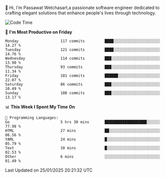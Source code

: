 
👋 Hi, I'm Passawat Wetchasart,a passionate software engineer dedicated to crafting elegant solutions that enhance people's lives through technology.


<!--START_SECTION:waka-->
![Code Time](http://img.shields.io/badge/Code%20Time-1%2C916%20hrs%2056%20mins-blue)

📅 **I'm Most Productive on Friday** 

```text
Monday                   117 commits         ████░░░░░░░░░░░░░░░░░░░░░   14.27 % 
Tuesday                  121 commits         ████░░░░░░░░░░░░░░░░░░░░░   14.76 % 
Wednesday                114 commits         ███░░░░░░░░░░░░░░░░░░░░░░   13.90 % 
Thursday                 93 commits          ███░░░░░░░░░░░░░░░░░░░░░░   11.34 % 
Friday                   181 commits         ██████░░░░░░░░░░░░░░░░░░░   22.07 % 
Saturday                 86 commits          ███░░░░░░░░░░░░░░░░░░░░░░   10.49 % 
Sunday                   108 commits         ███░░░░░░░░░░░░░░░░░░░░░░   13.17 % 
```


📊 **This Week I Spent My Time On** 

```text
💬 Programming Languages: 
Go                       5 hrs 30 mins       ███████████████████░░░░░░   77.98 % 
HTML                     27 mins             ██░░░░░░░░░░░░░░░░░░░░░░░   06.56 % 
YAML                     24 mins             █░░░░░░░░░░░░░░░░░░░░░░░░   05.79 % 
Text                     10 mins             █░░░░░░░░░░░░░░░░░░░░░░░░   02.53 % 
Other                    6 mins              ░░░░░░░░░░░░░░░░░░░░░░░░░   01.49 % 
```


 Last Updated on 25/01/2025 20:21:32 UTC
<!--END_SECTION:waka-->

<!--
**markpassawat/markpassawat** is a ✨ _special_ ✨ repository because its `README.md` (this file) appears on your GitHub profile.

Here are some ideas to get you started:

- 🔭 I’m currently working on ...
- 🌱 I’m currently learning ...
- 👯 I’m looking to collaborate on ...
- 🤔 I’m looking for help with ...
- 💬 Ask me about ...
- 📫 How to reach me: ...
- 😄 Pronouns: He/Him
- ⚡ Fun fact: ...
-->
